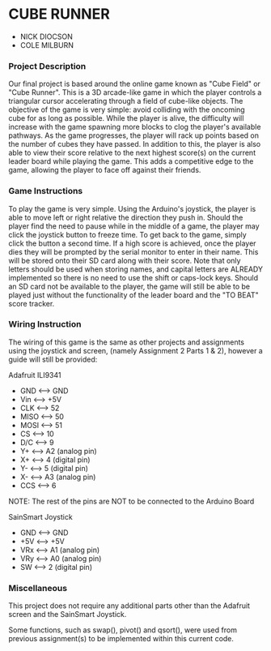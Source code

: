 
# CUBE RUNNER

- NICK DIOCSON
- COLE MILBURN

### Project Description

Our final project is based around the online game known as "Cube Field" or "Cube Runner". This is a
3D arcade-like game in which the player controls a triangular cursor accelerating through a field of
cube-like objects. The objective of the game is very simple: avoid colliding with the oncoming cube
for as long as possible. While the player is alive, the difficulty will increase with the game spawning
more blocks to clog the player's available pathways. As the game progresses, the player will rack up
points based on the number of cubes they have passed. In addition to this, the player is also able to
view their score relative to the next highest score(s) on the current leader board while playing the
game. This adds a competitive edge to the game, allowing the player to face off against their friends.

### Game Instructions

To play the game is very simple. Using the Arduino's joystick, the player is able to move left or right
relative the direction they push in. Should the player find the need to pause while in the middle of
a game, the player may click the joystick button to freeze time. To get back to the game, simply click the
button a second time. If a high score is achieved, once the player dies they will be prompted by the serial
monitor to enter in their name. This will be stored onto their SD card along with their score. Note that only
letters should be used when storing names, and capital letters are ALREADY implemented so there is no need to
use the shift or caps-lock keys. Should an SD card not be available to the player, the game will still be able
to be played just without the functionality of the leader board and the "TO BEAT" score tracker.

### Wiring Instruction

The wiring of this game is the same as other projects and assignments using the joystick and screen,
(namely Assignment 2 Parts 1 & 2), however a guide will still be provided:

Adafruit ILI9341
- GND  <--> GND
- Vin  <--> +5V
- CLK  <--> 52
- MISO <--> 50
- MOSI <--> 51
- CS 	 <--> 10
- D/C  <--> 9
- Y+ 	 <--> A2 (analog pin)
- X+   <--> 4  (digital pin)
- Y-   <--> 5  (digital pin)
- X-   <--> A3 (analog pin)
- CCS  <--> 6

NOTE: The rest of the pins are NOT to be connected to the Arduino Board

SainSmart Joystick
- GND <--> GND
- +5V <--> +5V
- VRx	<--> A1 (analog pin)
- VRy <--> A0 (analog pin)
- SW  <--> 2 (digital pin)

### Miscellaneous

This project does not require any additional parts other than the Adafruit screen and the SainSmart Joystick.

Some functions, such as swap(), pivot() and qsort(), were used from previous assignment(s) to be implemented
within this current code.
